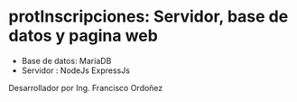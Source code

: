 # protInscripciones: Servidor, base de datos y pagina web
 * Base de datos: MariaDB
 * Servidor     : NodeJs ExpressJs


 Desarrollador por Ing. Francisco Ordoñez